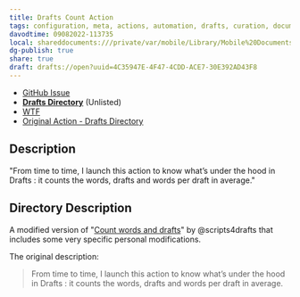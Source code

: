 ```yaml
---
title: Drafts Count Action
tags: configuration, meta, actions, automation, drafts, curation, documentation
davodtime: 09082022-113735
local: shareddocuments:///private/var/mobile/Library/Mobile%20Documents/iCloud~md~obsidian/Documents/OBSHIDDIAN/drafts/4C35947E-4F47-4CDD-ACE7-30E392AD43F8.md
dg-publish: true
share: true
draft: drafts://open?uuid=4C35947E-4F47-4CDD-ACE7-30E392AD43F8
---
```

- [GitHub Issue](https://github.com/extratone/drafts/issues/70)
- [**Drafts Directory**](https://directory.getdrafts.com/a/2BA) (Unlisted)
- [WTF](https://davidblue.wtf/drafts/4C35947E-4F47-4CDD-ACE7-30E392AD43F8.html) 
- [Original Action - Drafts Directory](https://directory.getdrafts.com/a/1zz)

## Description

"From time to time, I launch this action to know what’s under the hood in Drafts : it counts the words, drafts and words per draft in average."

## Directory Description

A modified version of "[Count words and drafts](https://directory.getdrafts.com/a/1zz)" by @scripts4drafts that includes some very specific personal modifications. 

The original description:

> From time to time, I launch this action to know what’s under the hood in Drafts : it counts the words, drafts and words per draft in average.